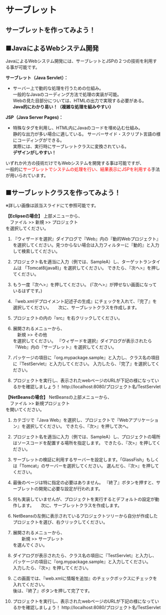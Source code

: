 # サーブレット
## サーブレットを作ってみよう！

## ■JavaによるWebシステム開発
JavaによるWebシステム開発には、サーブレットとJSPの２つの技術を利用する事が可能です。

**サーブレット（Java Servlet）：**   
  * サーバー上で動的な処理を行うための仕組み。  
  一般的なJavaのコーディング方法で処理の実装が可能。  
  Webの見た目部分については、HTMLの出力で実現する必要がある。  
  **Java的にわかり易い！（複雑な処理を組みやすい）**


**JSP（Java Server Pages)：**  
* 特殊なタグを利用し、HTML内にJavaのコードを埋め込む仕組み。  
静的な出力が多い場合に適している。
サーバーサイド・スクリプト言語の様にコーディングができる。  
実際には、実行時にサーブレットクラスに変換されている。  
**デザインがしやすい！**

いずれか片方の技術だけでもWebシステムを開発する事は可能ですが、  
一般的に<font color="red">サーブレットでシステムの処理を行い、結果表示にJSPを利用する</font>手法が用いられています。

## ■サーブレットクラスを作ってみよう！
※詳しい画像は該当スライドにて参照可能です。

**【Eclipseの場合】**
上部メニューから、  
　ファイル >> 新規 >> プロジェクト  
を選択してください。

1. 『ウィザードを選択』ダイアログで『Web』内の『動的Webプロジェクト』を選択してください。見つからない場合は入力フィルターに『動的』と入力して検索してください。

2. プロジェクト名を適当に入力（例では、SampleA）し、ターゲットランタイムは 「Tomcat8(java8)」を選択してください。 
できたら、『次へ>』を押してください。 

3. もう一度『次へ>』を押してください。 (『次へ>』が押せない画面になっているはずです。)

4. 『web.xmlデプロイメント記述子の生成』にチェックを入れて、『完了』を選択してください。
　
 次に、サーブレットクラスを作成します。

5. プロジェクトの内の『src』を右クリックしてください。

6. 展開されるメニューから、  
　新規 >> その他  
を選択してください。
『ウィザードを選択』ダイアログが表示されたら『Web』内の『サーブレット』を選択してください。

7. パッケージの項目に『org.mypackage.sample』と入力し、クラス名の項目に『TestServlet』と入力してください。 
入力したら、『完了』を選択してください。

8. プロジェクトを実行し、表示されたwebページのURLが下記の様になっているかを確認しましょう！
http://localhost:8080/プロジェクト名/TestServlet


**【NetBeansの場合】**
NetBeansの上部メニューから、  
　ファイル >> 新規プロジェクト  
を開いてください。


1. カテゴリで『Java Web』を選択し、プロジェクトで『Webアプリケーション』を選択してください。
できたら、『次>』を押して次へ。

2. プロジェクト名を適当に入力（例では、SampleA）し、プロジェクトの場所はソースコードを配置する場所を指定します。
できたら、『次>』を押してください。

3. サーブレットの検証に利用するサーバーを設定します。「GlassFish」もしくは「Tomcat」のサーバーを選択してください。
選んだら、『次>』を押してください。

4. 最後のページは特に指定の必要はありません。
『終了』ボタンを押すと、サーブレットの開発に必要な設定が行われます。

5. 何も実装していませんが、プロジェクトを実行するとデフォルトの設定が動作します。
　
次に、サーブレットクラスを作成します。

6. NetBeansの左側に表示されているプロジェクトツリーから自分が作成したプロジェクトを選び、右クリックしてください。

7. 展開されるメニューから、  
　　新規 >> サーブレット  
を選んでくさい。

8. ダイアログが表示されたら、クラス名の項目に『TestServlet』と入力し、パッケージの項目に『org.mypackage.sample』と入力してください。   
入力したら、『次>』を押してください。

9. この画面では、『web.xmlに情報を追加』のチェックボックスにチェックを入れてください。  
後は、『終了』ボタンを押して完了です。

10. プロジェクトを実行し、表示されたwebページのURLが下記の様になっているかを確認しましょう！
http://localhost:8080/プロジェクト名/TestServlet
